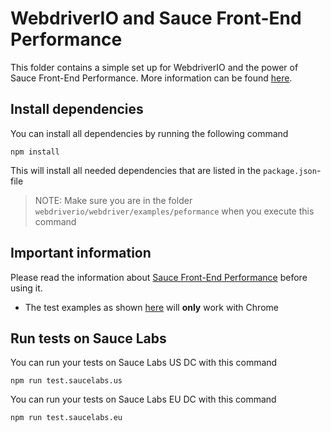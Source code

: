 # WebdriverIO and Sauce Front-End Performance
This folder contains a simple set up for WebdriverIO and the power of Sauce Front-End Performance.
More information can be found [here](https://wiki.saucelabs.com/display/DOCS/Getting+Started+with+Sauce+Front-End+Performance).

## Install dependencies
You can install all dependencies by running the following command

    npm install
    
This will install all needed dependencies that are listed in the `package.json`-file

> NOTE: Make sure you are in the folder `webdriverio/webdriver/examples/peformance` when you execute this command
## Important information
Please read the information about [Sauce Front-End Performance](https://wiki.saucelabs.com/display/DOCS/Sauce+Performance+Basics) before using it.

- The test examples as shown [here](./test/specs/front.end.performance.spec.js) will **only** work with Chrome

## Run tests on Sauce Labs
You can run your tests on Sauce Labs US DC with this command

    npm run test.saucelabs.us

You can run your tests on Sauce Labs EU DC with this command

    npm run test.saucelabs.eu
